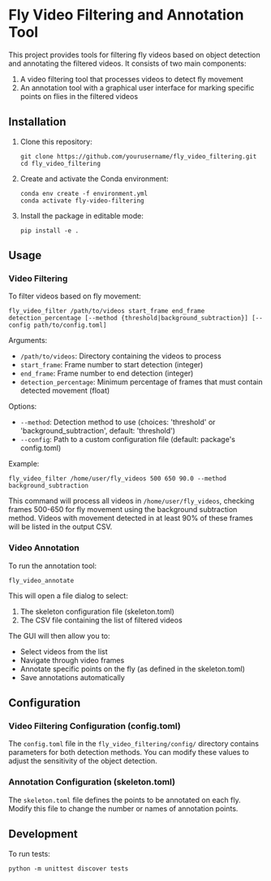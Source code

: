 # Fly Video Filtering and Annotation Tool

This project provides tools for filtering fly videos based on object detection and annotating the filtered videos. It consists of two main components:

1. A video filtering tool that processes videos to detect fly movement
2. An annotation tool with a graphical user interface for marking specific points on flies in the filtered videos

## Installation

1. Clone this repository:
   ```
   git clone https://github.com/yourusername/fly_video_filtering.git
   cd fly_video_filtering
   ```

2. Create and activate the Conda environment:
   ```
   conda env create -f environment.yml
   conda activate fly-video-filtering
   ```

3. Install the package in editable mode:
   ```
   pip install -e .
   ```

## Usage

### Video Filtering

To filter videos based on fly movement:

```
fly_video_filter /path/to/videos start_frame end_frame detection_percentage [--method {threshold|background_subtraction}] [--config path/to/config.toml]
```

Arguments:
- `/path/to/videos`: Directory containing the videos to process
- `start_frame`: Frame number to start detection (integer)
- `end_frame`: Frame number to end detection (integer)
- `detection_percentage`: Minimum percentage of frames that must contain detected movement (float)

Options:
- `--method`: Detection method to use (choices: 'threshold' or 'background_subtraction', default: 'threshold')
- `--config`: Path to a custom configuration file (default: package's config.toml)

Example:
```
fly_video_filter /home/user/fly_videos 500 650 90.0 --method background_subtraction
```

This command will process all videos in `/home/user/fly_videos`, checking frames 500-650 for fly movement using the background subtraction method. Videos with movement detected in at least 90% of these frames will be listed in the output CSV.

### Video Annotation

To run the annotation tool:

```
fly_video_annotate
```

This will open a file dialog to select:
1. The skeleton configuration file (skeleton.toml)
2. The CSV file containing the list of filtered videos

The GUI will then allow you to:
- Select videos from the list
- Navigate through video frames
- Annotate specific points on the fly (as defined in the skeleton.toml)
- Save annotations automatically

## Configuration

### Video Filtering Configuration (config.toml)

The `config.toml` file in the `fly_video_filtering/config/` directory contains parameters for both detection methods. You can modify these values to adjust the sensitivity of the object detection.

### Annotation Configuration (skeleton.toml)

The `skeleton.toml` file defines the points to be annotated on each fly. Modify this file to change the number or names of annotation points.

## Development

To run tests:
```
python -m unittest discover tests
```
